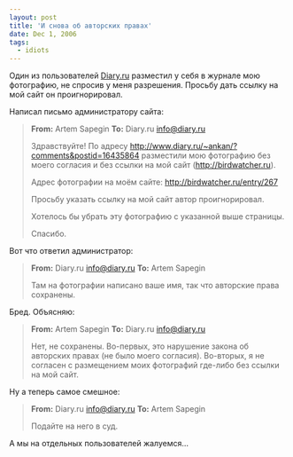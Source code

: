 ```yaml
---
layout: post
title: 'И снова об авторских правах'
date: Dec 1, 2006
tags:
  - idiots
---
```


Один из пользователей [Diary.ru](http://www.diary.ru/) разместил у себя в журнале мою фотографию, не спросив у меня разрешения. Просьбу дать ссылку на мой сайт он проигнорировал.

Написал письмо администратору сайта:

<!--more-->

> **From:** Artem Sapegin
> **To:** Diary.ru <info@diary.ru>
>
> Здравствуйте! По адресу http://www.diary.ru/~ankan/?comments&postid=16435864 разместили мою фотографию без моего согласия и без ссылки на мой сайт (http://birdwatcher.ru).
>
> Адрес фотографии на моём сайте: http://birdwatcher.ru/entry/267
>
> Просьбу указать ссылку на мой сайт автор проигнорировал.
>
> Хотелось бы убрать эту фотографию с указанной выше страницы.
>
> Спасибо.

Вот что ответил администратор:

> **From:** Diary.ru <info@diary.ru>
> **To:** Artem Sapegin
>
> Там на фотографии написано ваше имя, так что авторские права сохранены.

Бред. Объясняю:

> **From:** Artem Sapegin
> **To:** Diary.ru <info@diary.ru>
>
> Нет, не сохранены. Во-первых, это нарушение закона об авторских правах (не было моего согласия). Во-вторых, я не согласен с размещением моих фотографий где-либо без ссылки на мой сайт.

Ну а теперь самое смешное:

> **From:** Diary.ru <info@diary.ru>
> **To:** Artem Sapegin
>
> Подайте на него в суд.

А мы на отдельных пользователей жалуемся…
